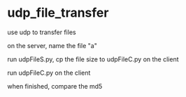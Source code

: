 # udp_file_transfer

use udp to transfer files

on the server, name the file "a"

run udpFileS.py, cp the file size to udpFileC.py on the client

run udpFileC.py on the client

when finished, compare the md5
